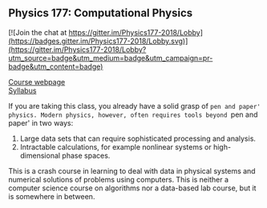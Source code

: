 ## Physics 177: Computational Physics

[![Join the chat at https://gitter.im/Physics177-2018/Lobby](https://badges.gitter.im/Physics177-2018/Lobby.svg)](https://gitter.im/Physics177-2018/Lobby?utm_source=badge&utm_medium=badge&utm_campaign=pr-badge&utm_content=badge)

[Course webpage](https://tanedo.github.io/Physics177-2018/)  
[Syllabus](https://github.com/Tanedo/Physics177-2018/blob/master/Syllabus/P177_S2018_Syllabus.pdf)

If you are taking this class, you already have a solid grasp of `pen and paper' physics. Modern physics, however, often requires tools beyond `pen and paper' in two ways:
1. Large data sets that can require sophisticated processing and analysis.  
2. Intractable calculations, for example nonlinear systems or high-dimensional phase spaces.  

This is a crash course in learning to deal with data in physical systems and numerical solutions of problems using computers. This is neither a computer science course on algorithms nor a data-based lab course, but it is somewhere in between. 
